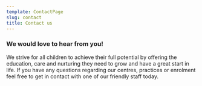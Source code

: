 ```yaml
---
template: ContactPage
slug: contact
title: Contact us
---
```


### We would love to hear from you!

We strive for all children to achieve their full potential by offering the education, care and nurturing they need to grow and have a great start in life. If you have any questions regarding our centres, practices or enrolment feel free to get in contact with one of our friendly staff today.
